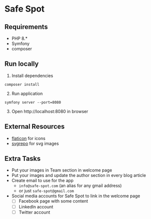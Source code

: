 # Safe Spot
## Requirements
- PHP 8.*
- Symfony
- composer

## Run locally
1. Install dependencies
``` shell
composer install
```
2. Run application
``` shell
symfony server --port=8080
``` 
3. Open http://localhost:8080 in browser

## External Resources
- [flaticon](https://www.flaticon.com/search?word=bank%20savings%20jar) for icons
- [svgrepo](https://www.svgrepo.com/svg/228095/loan) for svg images

## Extra Tasks
- Put your images in Team section in welcome page
- Put your images and update the author section in every blog article
- Create email to use for the app 
  - `info@safe-spot.com` (an alias for any gmail address) 
  - or just `safe-spot@gmail.com`
- Social media accounts for Safe Spot to link in the welcome page
  - [ ] Facebook page with some content
  - [ ] LinkedIn account
  - [ ] Twitter account
